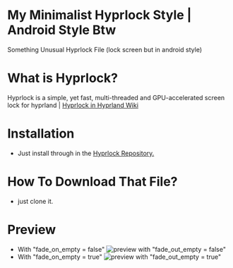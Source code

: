 # My Minimalist Hyprlock Style | Android Style Btw
Something Unusual Hyprlock File (lock screen but in android style)

# What is Hyprlock?
Hyprlock is a simple, yet fast, multi-threaded and GPU-accelerated screen lock for hyprland | [Hyprlock in Hyprland Wiki](https://wiki.hyprland.org/hyprland-wiki/pages/Hypr-Ecosystem/hyprlock/)

# Installation
- Just install through in the [Hyprlock Repository.](https://github.com/hyprwm/hyprlock)

# How To Download That File?
- just clone it.

# Preview
- With "fade_on_empty = false" ![preview with "fade_out_empty = false"](https://github.com/user-attachments/assets/dbcc392a-60d8-4fce-99d6-e3fd5aa0a5ec)
- With "fade_on_empty = true" ![preview with "fade_out_empty = true"](https://github.com/user-attachments/assets/98f48337-d85e-4727-9c8b-f5db760a3486)

